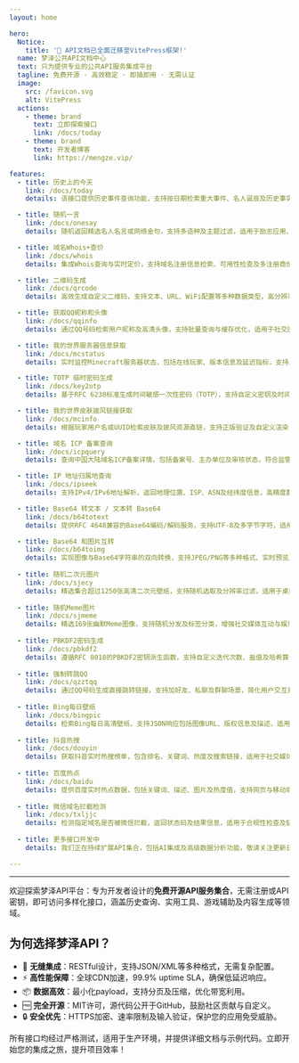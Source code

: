 ```yaml
---
layout: home

hero:
  Notice:
    title: '🎉 API文档已全面迁移至VitePress框架!'
  name: 梦泽公共API文档中心
  text: 只为提供专业的公共API服务集成平台
  tagline: 免费开源 · 高效稳定 · 即插即用 · 无需认证
  image:
    src: /favicon.svg
    alt: VitePress
  actions:
    - theme: brand
      text: 立即探索接口
      link: /docs/today
    - theme: brand
      text: 开发者博客
      link: https://mengze.vip/

features:
  - title: 历史上的今天
    link: /docs/today
    details: 该接口提供历史事件查询功能，支持按日期检索重大事件、名人诞辰及历史事实，适用于教育、内容生成及日历应用集成。

  - title: 随机一言
    link: /docs/onesay
    details: 随机返回精选名人名言或网络金句，支持多语种及主题过滤，适用于励志应用、社交分享及每日推送服务。

  - title: 域名Whois+查价
    link: /docs/whois
    details: 集成Whois查询与实时定价，支持域名注册信息检索、可用性检查及多注册商价格比较，助力域名管理与电商平台。

  - title: 二维码生成
    link: /docs/qrcode
    details: 高效生成自定义二维码，支持文本、URL、WiFi配置等多种数据类型，高分辨率输出及纠错级别调整，适用于营销与支付场景。

  - title: 获取QQ昵称和头像
    link: /docs/qqinfo
    details: 通过QQ号码检索用户昵称及高清头像，支持批量查询与缓存优化，适用于社交应用集成及用户身份验证。

  - title: 我的世界服务器信息获取
    link: /docs/mcstatus
    details: 实时监控Minecraft服务器状态，包括在线玩家、版本信息及延迟指标，支持Java Edition与Bedrock Edition，适用于游戏监控平台。

  - title: TOTP 临时密码生成
    link: /docs/key2otp
    details: 基于RFC 6238标准生成时间敏感一次性密码（TOTP），支持自定义密钥及时间步长，增强双因素认证安全性。

  - title: 我的世界皮肤披风链接获取
    link: /docs/mcinfo
    details: 根据玩家用户名或UUID检索皮肤及披风资源直链，支持正版验证及自定义渲染，适用于游戏社区与个性化服务。

  - title: 域名 ICP 备案查询
    link: /docs/icpquery
    details: 查询中国大陆域名ICP备案详情，包括备案号、主办单位及审核状态，符合监管要求，适用于合规检查工具。

  - title: IP 地址归属地查询
    link: /docs/ipseek
    details: 支持IPv4/IPv6地址解析，返回地理位置、ISP、ASN及经纬度信息，高精度数据库更新，适用于日志分析及反欺诈系统。

  - title: Base64 转文本 / 文本转 Base64
    link: /docs/b64totext
    details: 提供RFC 4648兼容的Base64编码/解码服务，支持UTF-8及多字节字符，适用于数据传输及加密应用。

  - title: Base64 和图片互转
    link: /docs/b64toimg
    details: 实现图像与Base64字符串的双向转换，支持JPEG/PNG等多种格式、实时预览及批量处理，优化移动端集成。
    
  - title: 随机二次元图片
    link: /docs/sjecy
    details: 精选集合超过1250张高清二次元壁纸，支持随机选取及分辨率过滤，适用于桌面美化及内容推荐引擎。
    
  - title: 随机Meme图片
    link: /docs/sjmeme
    details: 精选169张幽默Meme图像，支持随机分发及标签分类，增强社交媒体互动与娱乐应用体验。
    
  - title: PBKDF2密码生成
    link: /docs/pbkdf2
    details: 遵循RFC 8018的PBKDF2密钥派生函数，支持自定义迭代次数、盐值及哈希算法，确保密码存储安全最佳实践。
    
  - title: 强制转跳QQ
    link: /docs/qzztqq
    details: 通过QQ号码生成直接跳转链接，支持加好友、私聊及群聊场景，简化用户交互并提升移动端兼容性。
    
  - title: Bing每日壁纸
    link: /docs/bingpic
    details: 检索Bing每日高清壁纸，支持JSON响应包括图像URL、版权信息及描述，适用于动态背景及内容聚合服务。
    
  - title: 抖音热搜
    link: /docs/douyin
    details: 获取抖音实时热搜榜单，包含排名、关键词、热度及搜索链接，适用于社交媒体监控与趋势分析。
    
  - title: 百度热点
    link: /docs/baidu
    details: 提供百度实时热点数据，包括关键词、描述、图片及热度值，支持网页与移动端搜索链接，适用于内容聚合与趋势跟踪。
    
  - title: 微信域名拦截检测
    link: /docs/txljjc
    details: 检测指定域名是否被微信拦截，返回状态码及结果信息，适用于合规性检查及链接安全性验证。
    
  - title: 更多接口开发中
    details: 我们正在持续扩展API集合，包括AI集成及高级数据分析功能，敬请关注更新日志以获取最新进展。

---
```


<hr />

欢迎探索梦泽API平台：专为开发者设计的**免费开源API服务集合**，无需注册或API密钥，即可访问多样化接口，涵盖历史查询、实用工具、游戏辅助及内容生成等领域。

## 为何选择梦泽API？
- 🚀 **无缝集成**：RESTful设计，支持JSON/XML等多种格式，无需复杂配置。
- ⚡ **高性能保障**：全球CDN加速，99.9% uptime SLA，确保低延迟响应。
- 📦 **数据高效**：最小化payload，支持分页及压缩，优化带宽利用。
- 🆓 **完全开源**：MIT许可，源代码公开于GitHub，鼓励社区贡献与自定义。
- 🔒 **安全优先**：HTTPS加密、速率限制及输入验证，保护您的应用免受威胁。

所有接口均经过严格测试，适用于生产环境，并提供详细文档与示例代码。立即开始您的集成之旅，提升项目效率！

<Confetti />